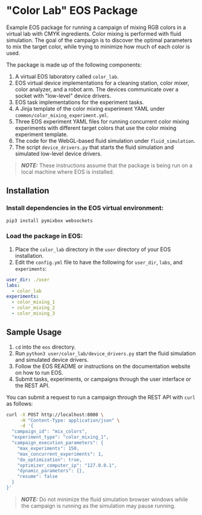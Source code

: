 # "Color Lab" EOS Package
Example EOS package for running a campaign of mixing RGB colors in a virtual lab with CMYK ingredients. Color mixing
is performed with fluid simulation. The goal of the campaign is to discover the optimal parameters to mix the target 
color, while trying to minimize how much of each color is used.

The package is made up of the following components:
1. A virtual EOS laboratory called `color_lab`.
2. EOS virtual device implementations for a cleaning station, color mixer, color analyzer, and a robot arm. The devices 
communicate over a socket with "low-level" device drivers.
3. EOS task implementations for the experiment tasks.
4. A Jinja template of the color mixing experiment YAML under `common/color_mixing_experiment.yml`.
5. Three EOS experiment YAML files for running concurrent color mixing experiments with different target colors that use
the color mixing experiment template.
6. The code for the WebGL-based fluid simulation under `fluid_simulation`.
7. The script `device_drivers.py` that starts the fluid simulation and simulated low-level device drivers.

> **_NOTE:_** These instructions assume that the package is being run on a local machine where EOS is installed.

## Installation
### Install dependencies in the EOS virtual environment:

```bash
pip3 install pymixbox websockets
```

### Load the package in EOS:
1. Place the `color_lab` directory in the `user` directory of your EOS installation.
2. Edit the `config.yml` file to have the following for `user_dir`, `labs`, and `experiments`:
```yaml
user_dir: ./user
labs:
  - color_lab
experiments:
  - color_mixing_1
  - color_mixing_2
  - color_mixing_3
```

## Sample Usage
1. `cd` into the `eos` directory. 
2. Run `python3 user/color_lab/device_drivers.py` start the fluid simulation and simulated device drivers.
3. Follow the EOS README or instructions on the documentation website on how to run EOS.
4. Submit tasks, experiments, or campaigns through the user interface or the REST API.

You can submit a request to run a campaign through the REST API with `curl` as follows:
```bash
curl -X POST http://localhost:8000 \
     -H "Content-Type: application/json" \
     -d '{
  "campaign_id": "mix_colors",
  "experiment_type": "color_mixing_1",
  "campaign_execution_parameters": {
    "max_experiments": 150,
    "max_concurrent_experiments": 1,
    "do_optimization": true,
    "optimizer_computer_ip": "127.0.0.1",
    "dynamic_parameters": {},
    "resume": false
  }
}'
```

> **_NOTE:_** Do not minimize the fluid simulation browser windows while the campaign is running as the simulation may 
> pause running.